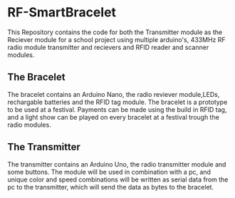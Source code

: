 # RF-SmartBracelet
This Repository contains the code for both the Transmitter module as the Reciever module for a school project using multiple arduino's,
433MHz RF radio module transmitter and recievers and RFID reader and scanner modules.

## The Bracelet
The bracelet contains an Arduino Nano, the radio reviever module,LEDs, rechargable batteries and the RFID tag module. The bracelet is a prototype to be used at a festival. Payments can be made using the build in RFID tag, and a light show can be played on every bracelet at a festival trough the radio modules.

## The Transmitter
The transmitter contains an Arduino Uno, the radio transmitter module and some buttons. The module will be used in combination with a pc, and unique color and speed combinations will be written as serial data from the pc to the transmitter, which will send the data as bytes to the bracelet.
